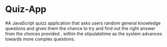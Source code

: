 # Quiz-App
#A JavaScript quizz application that asks users  random general knowledge   questions and gives them   the  chance to try and find out  the right answer from the  choices   provided , within the stipulatetime as the system advances  towards more complex questions.  
 
